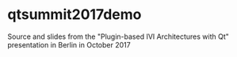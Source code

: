 # qtsummit2017demo
Source and slides from the "Plugin-based IVI Architectures with Qt" presentation in Berlin in October 2017
